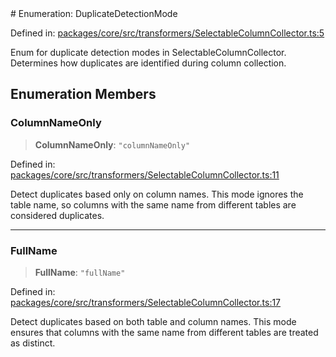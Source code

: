 <div v-pre>
# Enumeration: DuplicateDetectionMode

Defined in: [packages/core/src/transformers/SelectableColumnCollector.ts:5](https://github.com/mk3008/rawsql-ts/blob/3b53f17d700cf976ce5c49b674a04b41eeb14c40/packages/core/src/transformers/SelectableColumnCollector.ts#L5)

Enum for duplicate detection modes in SelectableColumnCollector.
Determines how duplicates are identified during column collection.

## Enumeration Members

### ColumnNameOnly

> **ColumnNameOnly**: `"columnNameOnly"`

Defined in: [packages/core/src/transformers/SelectableColumnCollector.ts:11](https://github.com/mk3008/rawsql-ts/blob/3b53f17d700cf976ce5c49b674a04b41eeb14c40/packages/core/src/transformers/SelectableColumnCollector.ts#L11)

Detect duplicates based only on column names.
This mode ignores the table name, so columns with the same name
from different tables are considered duplicates.

***

### FullName

> **FullName**: `"fullName"`

Defined in: [packages/core/src/transformers/SelectableColumnCollector.ts:17](https://github.com/mk3008/rawsql-ts/blob/3b53f17d700cf976ce5c49b674a04b41eeb14c40/packages/core/src/transformers/SelectableColumnCollector.ts#L17)

Detect duplicates based on both table and column names.
This mode ensures that columns with the same name from different
tables are treated as distinct.
</div>
